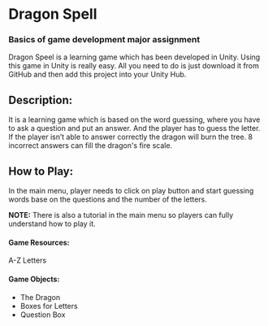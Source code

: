 # Dragon Spell
### Basics of game development major assignment


Dragon Speel is a learning game which has been developed in Unity. Using this game in Unity is really easy. All you need to do is just download it from GitHub and then add this project into your Unity Hub.

## Description:
It is a learning game which is based on the word guessing, where you have to ask a question and put an answer. And the player has to guess the letter. If the player isn’t able to answer correctly the dragon will burn the tree. 8 incorrect answers can fill the dragon's fire scale.

## How to Play:
In the main menu, player needs to click on play button and start guessing words base on the questions and the number of the letters.

**NOTE:** There is also a tutorial in the main menu so players can fully understand how to play it.

#### Game Resources:
A-Z Letters

#### Game Objects:
- The Dragon
- Boxes for Letters
- Question Box

